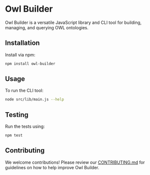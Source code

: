 # Owl Builder

Owl Builder is a versatile JavaScript library and CLI tool for building, managing, and querying OWL ontologies.

## Installation

Install via npm:

```bash
npm install owl-builder
```

## Usage

To run the CLI tool:

```bash
node src/lib/main.js --help
```

## Testing

Run the tests using:

```bash
npm test
```

## Contributing

We welcome contributions! Please review our [CONTRIBUTING.md](./CONTRIBUTING.md) for guidelines on how to help improve Owl Builder.
